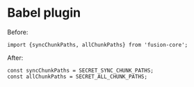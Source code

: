 # Babel plugin

Before:
```
import {syncChunkPaths, allChunkPaths} from 'fusion-core';
```
After:
```
const syncChunkPaths = SECRET_SYNC_CHUNK_PATHS;
const allChunkPaths = SECRET_ALL_CHUNK_PATHS;
```
